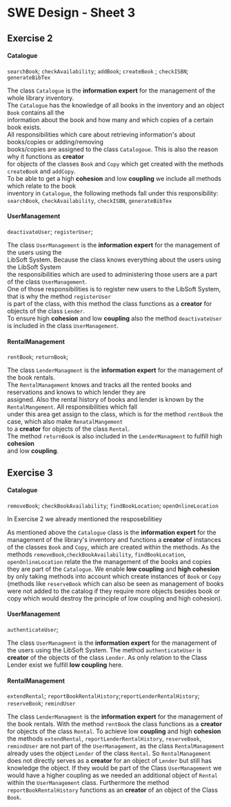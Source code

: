 # SWE Design - Sheet 3

## Exercise 2

#### Catalogue

`searchBook`; `checkAvailability`; `addBook`; `createBook` ; `checkISBN`; `generateBibTex`

The class `Catalogue` is the **information expert** for the management of the whole library inventory.<br>The `Catalogue` has the knowledge of all books in the inventory and an object `Book` contains all the<br>information about the book and how many and which copies of a certain book exists.<br>All responsibilities which care about retrieving information's about books/copies or adding/removing<br>books/copies are assigned to the class `Catalogoue`.  This is also the reason why it functions as **creator**<br>for objects of the classes `Book` and `Copy` which get created with the methods `createBook` and `addCopy`.<br>To be able to get a high **cohesion** and low **coupling** we include all methods which relate to the book<br>inventory in `Catalogue`, the following methods fall under this responsibility:<br>`searchBook`, `checkAvailability`, `checkISBN`, `generateBibTex`



#### UserManagement

`deactivateUser`; `registerUser`; 

The class `UserManagement` is the **information expert** for the management of the users using the<br>LibSoft System. Because the class knows everything about the users using the LibSoft System<br>the responsibilities which are used to administering those users are a part of the class `UserManagement`.<br>One of those responsibilities is to register new users to the LibSoft System, that is why the method  `registerUser`<br>is part of the class, with this method the class functions as a **creator** for objects of the class `Lender`. <br>To ensure high **cohesion** and low **coupling** also the method `deactivateUser` is included in the class `UserManagement`.



#### RentalManagement

`rentBook`; `returnBook`;

The class `LenderManagment` is the **information expert** for the management of the book rentals.<br>The `RentalManagement` knows and tracks all the rented books and reservations and knows to which lender they are<br>assigned. Also the rental history of books and lender is known by the `RentalMangement`. All responsibilities which fall<br>under this area get assign to the class, which is for the method `rentBook` the case, which also make `RenatalMangement`<br>to a **creator** for objects of the class `Rental`. <br>The method `returnBook` is also included in the `LenderManagment` to fulfill high **cohesion**<br>and low **coupling**.

## Exercise 3

#### Catalogue

`removeBook`; `checkBookAvailability`; `findBookLocation`; `openOnlineLocation`

In Exercise 2 we already mentioned  the resposebilitiey 

As mentioned above the `Catalogue` class is the **information expert** for the management of the library's inventory and functions a **creator** of instances of the classes `Book` and `Copy`, which are created within the methods. As the methods `removeBook`,`checkBookAvailability`, `findBookLocation`, `openOnlineLocation` relate the the management of the books and copies they are part of the `Catalogue`. We enable **low coupling** and **high cohesion** by only taking methods into account which create instances of `Book` or `Copy` (methods like `reserveBook` which can also be seen as management of books were not added to the catalog if they require more objects besides book or copy which would destroy the principle of low coupling and high cohesion).

#### UserManagement

`authenticateUser`; 

The class `UserManagment` is the **information expert** for the management of the users using the LibSoft System. The method `authenticateUser` is **creator** of the objects of the class `Lender`. As only relation to the Class Lender exist we fulfill **low coupling** here.

#### RentalManagement

`extendRental`; `reportBookRentalHistory`;`reportLenderRentalHistory`; `reserveBook`; `remindUser`

The class `LenderManagment` is the **information expert** for the management of the book rentals. With the method `rentBook` the class functions as a **creator** for objects of the class `Rental`. To achieve low **coupling** and high **cohesion** the methods `extendRental`, `reportLenderRentalHistory`, `reserveBook`, `remindUser` are not part of the `UserManagement`, as the class `RentalManagement` already uses the object `Lender` of the class `Rental`. So `RentalManagement` does not directly serves as a **creator** for an object of `Lender` but still  has knowledge the object. If they would be part of the Class `UserManagement` we would have a higher coupling as we needed an additional object of `Rental` within the `UserManagement` class. Furthermore the method `reportBookRentalHistory` functions as an **creator** of an object of the Class `Book`.
